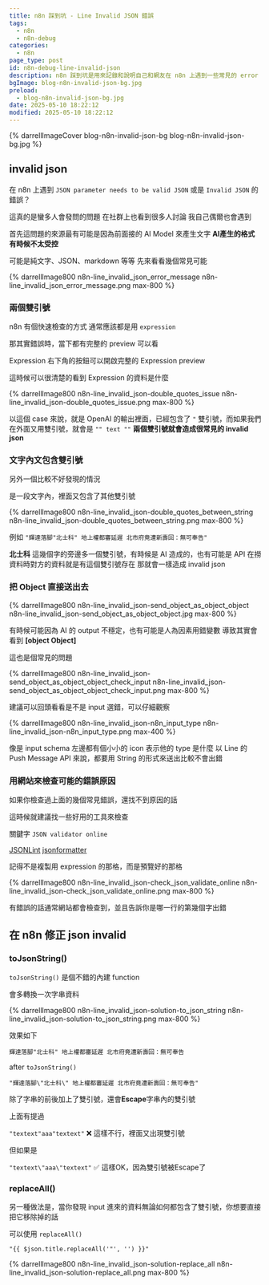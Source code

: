 ```yaml
---
title: n8n 踩到坑 - Line Invalid JSON 錯誤
tags:
  - n8n
  - n8n-debug
categories:
  - n8n
page_type: post
id: n8n-debug-line-invalid-json
description: n8n 踩到坑是用來記錄和說明自己和網友在 n8n 上遇到一些常見的 error 或是 bug，並且記錄一下怎麼解決，有哪些方法。這次是關於 Line Message API 中很多人在 n8n 都會遇到 invalid json 的錯誤，最有可能的原因居然就是因為一個符號？
bgImage: blog-n8n-invalid-json-bg.jpg
preload:
  - blog-n8n-invalid-json-bg.jpg
date: 2025-05-10 18:22:12
modified: 2025-05-10 18:22:12
---
```


{% darrellImageCover blog-n8n-invalid-json-bg blog-n8n-invalid-json-bg.jpg %}

## invalid json

在 n8n 上遇到 `JSON parameter needs to be valid JSON` 或是 `Invalid JSON` 的錯誤？

這真的是蠻多人會發問的問題
在社群上也看到很多人討論
我自己偶爾也會遇到

首先這問題的來源最有可能是因為前面接的 AI Model 來產生文字
**AI產生的格式有時候不太受控**

可能是純文字、JSON、markdown 等等
先來看看幾個常見可能

{% darrellImage800 n8n-line_invalid_json_error_message n8n-line_invalid_json_error_message.png max-800 %}

### 兩個雙引號

n8n 有個快速檢查的方式
通常應該都是用 `expression` 

那其實錯誤時，當下都有完整的 preview 可以看

Expression 右下角的按鈕可以開啟完整的 Expression preview

這時候可以很清楚的看到 Expression 的資料是什麼

{% darrellImage800 n8n-line_invalid_json-double_quotes_issue n8n-line_invalid_json-double_quotes_issue.png max-800 %}

以這個 case 來說，就是 OpenAI 的輸出裡面，已經包含了 `"` 雙引號，而如果我們在外面又用雙引號，就會是 `"" text ""` 
**兩個雙引號就會造成很常見的 invalid json**


### 文字內文包含雙引號

另外一個比較不好發現的情況

是一段文字內，裡面又包含了其他雙引號

{% darrellImage800 n8n-line_invalid_json-double_quotes_between_string n8n-line_invalid_json-double_quotes_between_string.png max-800 %}

例如 ` "輝達落腳"北士科" 地上權都審延遲 北市府竟遭新壽回：無可奉告" `

**北士科** 這幾個字的旁邊多一個雙引號，有時候是 AI 造成的，也有可能是 API 在撈資料時對方的資料就是有這個雙引號存在
那就會一樣造成 invalid json

### 把 Object 直接送出去

{% darrellImage800 n8n-line_invalid_json-send_object_as_object_object n8n-line_invalid_json-send_object_as_object_object.jpg max-800 %}

有時候可能因為 AI 的 output 不穩定，也有可能是人為因素用錯變數
導致其實會看到 **[object Object]**

這也是個常見的問題

{% darrellImage800 n8n-line_invalid_json-send_object_as_object_object_check_input n8n-line_invalid_json-send_object_as_object_object_check_input.png max-800 %}

建議可以回頭看看是不是 input 選錯，可以仔細觀察

{% darrellImage800 n8n-line_invalid_json-n8n_input_type n8n-line_invalid_json-n8n_input_type.png max-400 %}

像是 input schema 左邊都有個小小的 icon 表示他的 type 是什麼
以 Line 的 Push Message API 來說，都要用 String 的形式來送出比較不會出錯

### 用網站來檢查可能的錯誤原因

如果你檢查過上面的幾個常見錯誤，還找不到原因的話

這時候就建議找一些好用的工具來檢查

關鍵字 `JSON validator online`

[JSONLint](https://jsonlint.com/)
[jsonformatter](https://jsonformatter.curiousconcept.com/)

記得不是複製用 expression 的那格，而是預覽好的那格

{% darrellImage800 n8n-line_invalid_json-check_json_validate_online n8n-line_invalid_json-check_json_validate_online.png max-800 %}

有錯誤的話通常網站都會檢查到，並且告訴你是哪一行的第幾個字出錯

## 在 n8n 修正 json invalid

### toJsonString()

`toJsonString()` 是個不錯的內建 function

會多轉換一次字串資料

{% darrellImage800 n8n-line_invalid_json-solution-to_json_string n8n-line_invalid_json-solution-to_json_string.png max-800 %}

效果如下

`輝達落腳"北士科" 地上權都審延遲 北市府竟遭新壽回：無可奉告`

after `toJsonString()`

`"輝達落腳\"北士科\" 地上權都審延遲 北市府竟遭新壽回：無可奉告"`

除了字串的前後加上了雙引號，還會**Escape**字串內的雙引號

上面有提過

` "textext"aaa"textext" ` ❌ 這樣不行，裡面又出現雙引號

但如果是

` "textext\"aaa\"textext" ` ✅ 這樣OK，因為雙引號被Escape了

### replaceAll()

另一種做法是，當你發現 input 進來的資料無論如何都包含了雙引號，你想要直接把它移除掉的話

可以使用 `replaceAll()` 

`"{{ $json.title.replaceAll('"', '') }}"`

{% darrellImage800 n8n-line_invalid_json-solution-replace_all n8n-line_invalid_json-solution-replace_all.png max-800 %}






